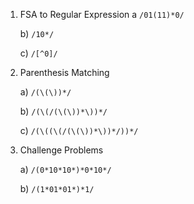1. FSA to Regular Expression
    a  `/01(11)*0/`

    b) `/10*/`

    c) `/[^0]/`

2. Parenthesis Matching

    a) `/(\(\))*/`

    b) `/(\(/(\(\))*\))*/`

    c) `/(\((\(/(\(\))*\))*/))*/`

3. Challenge Problems

    a) `/(0*10*10*)*0*10*/`

    b) `/(1*01*01*)*1/`